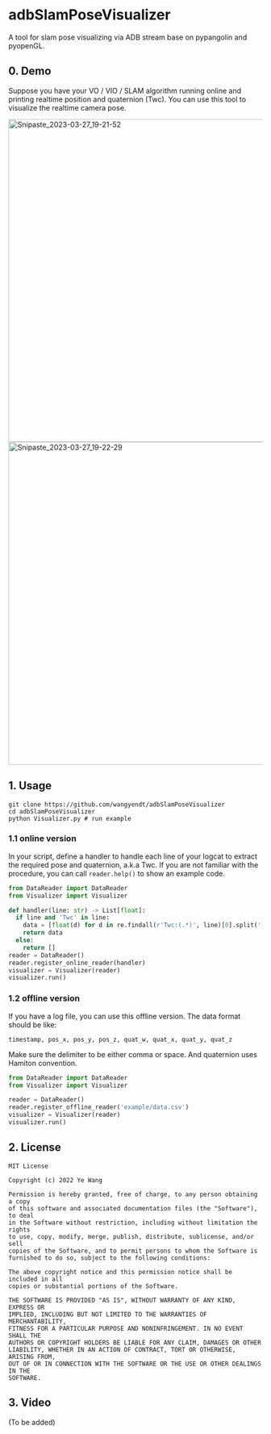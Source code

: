 # adbSlamPoseVisualizer
 A tool for slam pose visualizing via ADB stream base on pypangolin and pyopenGL.

## 0. Demo

Suppose you have your VO / VIO / SLAM algorithm running online and printing realtime position and quaternion (Twc). You can use this tool to visualize the realtime camera pose. 


<img width="640" alt="Snipaste_2023-03-27_19-21-52" src="https://user-images.githubusercontent.com/18455758/227927883-cfb4aaf5-3d41-4567-b66e-fec43d85e2bc.png">

<img width="640" alt="Snipaste_2023-03-27_19-22-29" src="https://user-images.githubusercontent.com/18455758/227927900-cc13d92a-a0ac-47e5-8044-fbcfdeb523de.png">


## 1. Usage

```
git clone https://github.com/wangyendt/adbSlamPoseVisualizer
cd adbSlamPoseVisualizer
python Visualizer.py # run example
```

### 1.1 online version

In your script, define a handler to handle each line of your logcat to extract the required pose and quaternion, a.k.a Twc. If you are not familiar with the procedure, you can call ``reader.help()`` to show an example code.

```python
from DataReader import DataReader
from Visualizer import Visualizer

def handler(line: str) -> List[float]:
  if line and 'Twc' in line:
    data = [float(d) for d in re.findall(r'Twc:(.*)', line)[0].split(',')]
    return data
  else:
    return []
reader = DataReader()
reader.register_online_reader(handler)
visualizer = Visualizer(reader)
visualizer.run()
```

### 1.2 offline version

If you have a log file, you can use this offline version. The data format should be like:

````
timestamp, pos_x, pos_y, pos_z, quat_w, quat_x, quat_y, quat_z
````

Make sure the delimiter to be either comma or space. And quaternion uses Hamiton convention.

```python
from DataReader import DataReader
from Visualizer import Visualizer

reader = DataReader()
reader.register_offline_reader('example/data.csv')
visualizer = Visualizer(reader)
visualizer.run()
```

## 2. License

```
MIT License

Copyright (c) 2022 Ye Wang

Permission is hereby granted, free of charge, to any person obtaining a copy
of this software and associated documentation files (the "Software"), to deal
in the Software without restriction, including without limitation the rights
to use, copy, modify, merge, publish, distribute, sublicense, and/or sell
copies of the Software, and to permit persons to whom the Software is
furnished to do so, subject to the following conditions:

The above copyright notice and this permission notice shall be included in all
copies or substantial portions of the Software.

THE SOFTWARE IS PROVIDED "AS IS", WITHOUT WARRANTY OF ANY KIND, EXPRESS OR
IMPLIED, INCLUDING BUT NOT LIMITED TO THE WARRANTIES OF MERCHANTABILITY,
FITNESS FOR A PARTICULAR PURPOSE AND NONINFRINGEMENT. IN NO EVENT SHALL THE
AUTHORS OR COPYRIGHT HOLDERS BE LIABLE FOR ANY CLAIM, DAMAGES OR OTHER
LIABILITY, WHETHER IN AN ACTION OF CONTRACT, TORT OR OTHERWISE, ARISING FROM,
OUT OF OR IN CONNECTION WITH THE SOFTWARE OR THE USE OR OTHER DEALINGS IN THE
SOFTWARE.
```

## 3. Video

(To be added)
